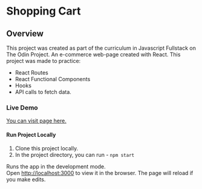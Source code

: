 # Shopping Cart

## Overview

This project was created as part of the curriculum in Javascript Fullstack on The Odin Project.
An e-commerce web-page created with React. This project was made to practice:

- React Routes
- React Functional Components
- Hooks
- API calls to fetch data.

### Live Demo

[You can visit page here.](https://karolisgaiv.github.io/shopping-cart/)

#### Run Project Locally

1. Clone this project locally.
2. In the project directory, you can run - `npm start`

Runs the app in the development mode.\
Open [http://localhost:3000](http://localhost:3000) to view it in the browser. The page will reload if you make edits.
